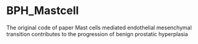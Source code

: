 # BPH_Mastcell
The original code of paper Mast cells mediated endothelial mesenchymal transition contributes to the progression of benign prostatic hyperplasia
